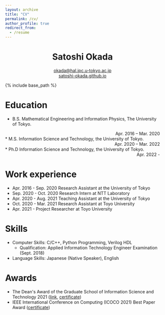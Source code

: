 ```yaml
---
layout: archive
title: "CV"
permalink: /cv/
author_profile: true
redirect_from:
  - /resume
---
```


<h1 align="center">Satoshi Okada</h1>
<p 
align="center"> 
<a href="mailto:okada@hal.ipc.u-tokyo.ac.jp?Subject=From%20github%20page" target="_top">okada@hal.ipc.u-tokyo.ac.jp</a> 
<br>
<a href="https://satoshi-okada.github.io">satoshi-okada.github.io</a> 
</p>

{% include base_path %}

Education
======
* B.S. Mathematical Engineering and Information Physics, The University of Tokyo. 
 <div style="text-align: right;">Apr. 2016 – Mar. 2020</div>
* M.S. Information Science and Technology, the University of Tokyo. 
 <div style="text-align: right;">Apr. 2020 – Mar. 2022</div>
* Ph.D Information Science and Technology, the University of Tokyo. 
 <div style="text-align: right;">Apr. 2022 -</div>

Work experience
======
* Apr. 2016 - Sep. 2020 Research Assistant at the University of Tokyo
* Sep. 2020 - Oct. 2020 Research Intern at NTT Laboratory
* Apr. 2020 - Aug. 2021 Teaching Assistant at the University of Tokyo
* Oct. 2020 - Mar. 2021 Research Assistant at Toyo University
* Apr. 2021 -           Project Researcher at Toyo University

  
Skills
======
* Computer Skills: C/C++, Python Programming, Verilog HDL
  * Qualification: Applied Information Technology Engineer Examination (Sept. 2018)
* Language Skills: Japanese (Native Speaker), English

  
Awards
======
* The Dean's Award of the Graduate School of Information Science and Technology 2021 ([link](https://www.i.u-tokyo.ac.jp/news/topics/2022/202203291996_e.shtml), [certificate](https://drive.google.com/file/d/1eoMm52v1lcMn1rp00no2AJo7eglNjwYk/view?usp=sharing))
* IEEE International Conference on Computing (ICOCO 2021) Best Paper Award ([certificate](https://drive.google.com/file/d/1oHUZronXfBRfpRGQ9DjQTKgyU84iZ8Wp/view?usp=sharing))
